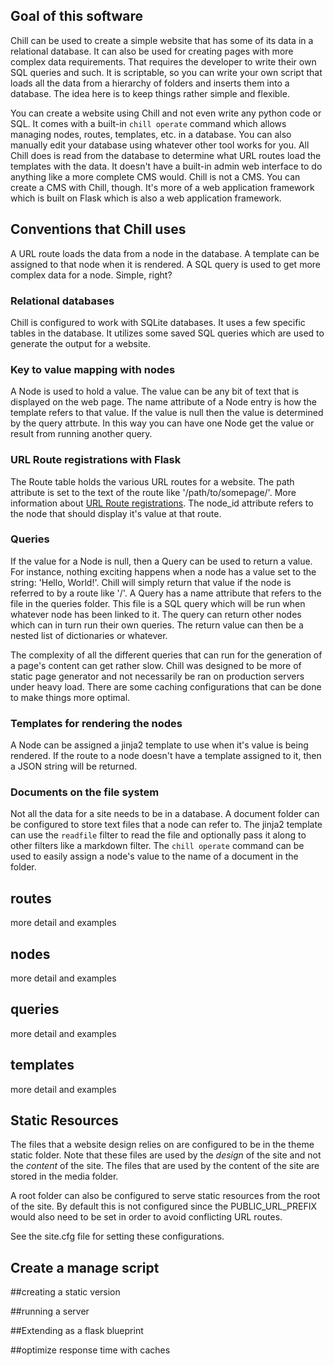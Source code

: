 ## Goal of this software

Chill can be used to create a simple website that has some of its data in
a relational database.  It can also be used for creating pages with more
complex data requirements. That requires the developer to write their own SQL
queries and such.  It is scriptable, so you can write your own script that
loads all the data from a hierarchy of folders and inserts them into
a database.  The idea here is to keep things rather simple and flexible.

You can create a website using Chill and not even write any python code or SQL.  It
comes with a built-in `chill operate` command which allows managing nodes,
routes, templates, etc. in a database.  You can also manually edit your
database using whatever other tool works for you.  All Chill does is read from
the database to determine what URL routes load the templates with the data.  It
doesn't have a built-in admin web interface to do anything like a more complete
CMS would.  Chill is not a CMS.  You can create a CMS with Chill, though.  It's
more of a web application framework which is built on Flask which is also a web
application framework.

## Conventions that Chill uses

A URL route loads the data from a node in the database.  A template can be
assigned to that node when it is rendered.  A SQL query is used to get more
complex data for a node.  Simple, right?

### Relational databases

Chill is configured to work with SQLite databases.  It uses a few specific
tables in the database. It utilizes some saved SQL queries which are used to
generate the output for a website.

### Key to value mapping with nodes

A Node is used to hold a value.  The value can be any bit of text that is
displayed on the web page. The name attribute of a Node entry is how the
template refers to that value.  If the value is null then the value is
determined by the query attrbute.  In this way you can have one Node get the
value or result from running another query.

### URL Route registrations with Flask

The Route table holds the various URL routes for a website.  The path attribute
is set to the text of the route like '/path/to/somepage/'.  More information
about [URL Route
registrations](http://flask.pocoo.org/docs/0.10/api/#url-route-registrations).
The node_id attribute refers to the node that should display it's value at that
route.

### Queries

If the value for a Node is null, then a Query can be used to return a value.
For instance, nothing exciting happens when a node has a value set to the
string: 'Hello, World!'.  Chill will simply return that value if the node is
referred to by a route like '/'.  A Query has a name attribute that refers to
the file in the queries folder. This file is a SQL query which will be run when
whatever node has been linked to it.  The query can return other nodes which
can in turn run their own queries.  The return value can then be a nested list
of dictionaries or whatever.  

The complexity of all the different queries that can run for the generation of
a page's content can get rather slow.  Chill was designed to be more of static
page generator and not necessarily be ran on production servers under heavy
load.  There are some caching configurations that can be done to make things
more optimal.

### Templates for rendering the nodes

A Node can be assigned a jinja2 template to use when it's value is being
rendered.  If the route to a node doesn't have a template assigned to it, then
a JSON string will be returned.

### Documents on the file system

Not all the data for a site needs to be in a database.  A document folder can
be configured to store text files that a node can refer to.  The jinja2
template can use the `readfile` filter to read the file and optionally pass it
along to other filters like a markdown filter.  The `chill operate` command can
be used to easily assign a node's value to the name of a document in the
folder.

## routes
more detail and examples

## nodes
more detail and examples

## queries
more detail and examples

## templates
more detail and examples

## Static Resources

The files that a website design relies on are configured to be in the theme
static folder.  Note that these files are used by the *design* of the site and
not the *content* of the site.  The files that are used by the content of the
site are stored in the media folder.

A root folder can also be configured to serve static resources from the root of
the site.  By default this is not configured since the PUBLIC_URL_PREFIX would
also need to be set in order to avoid conflicting URL routes.

See the site.cfg file for setting these configurations.

## Create a manage script




##creating a static version

##running a server

##Extending as a flask blueprint

##optimize response time with caches

